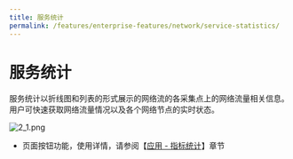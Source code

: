 ```yaml
---
title: 服务统计
permalink: /features/enterprise-features/network/service-statistics/
---
```


# 服务统计

服务统计以折线图和列表的形式展示的网络流的各采集点上的网络流量相关信息。用户可快速获取网络流量情况以及各个网络节点的实时状态。

![2_1.png](https://yunshan-guangzhou.oss-cn-beijing.aliyuncs.com/pub/pic/20230921650c09d0c6aea.png)

- 页面按钮功能，使用详情，请参阅【[应用 - 指标统计](../application/service-list/)】章节

